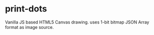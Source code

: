 # print-dots
Vanilla JS based HTML5 Canvas drawing. uses 1-bit bitmap JSON Array format as image source.
